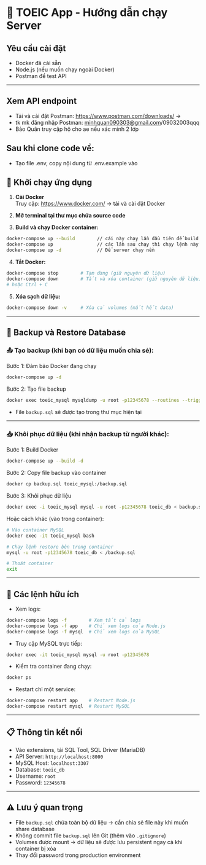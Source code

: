 
# 🚀 TOEIC App - Hướng dẫn chạy Server

## Yêu cầu cài đặt
- Docker đã cài sẵn  
- Node.js (nếu muốn chạy ngoài Docker)  
- Postman để test API  

---

## Xem API endpoint
- Tải và cài đặt Postman: https://www.postman.com/downloads/ ->
- tk mk đăng nhập Postman: minhquan090303@gmail.com/09032003qqq
- Bảo Quân truy cập hộ cho ae nếu xác minh 2 lớp


## Sau khi clone code về:
- Tạo file .env, copy nội dung từ .env.example vào 

## 🐳 Khởi chạy ứng dụng

1. **Cài Docker**  
   Truy cập: https://www.docker.com/ → tải và cài đặt Docker

2. **Mở terminal tại thư mục chứa source code**

3. **Build và chạy Docker container:**
```bash
docker-compose up --build        // cái này chạy lần đầu tiên để build server
docker-compose up                // các lần sau chạy thì chạy lệnh này hoặc dùng lệnh docker-compose up -d
docker-compose up -d             // Để server chạy nền 
```
4. **Tắt Docker:**
```bash
docker-compose stop        # Tạm dừng (giữ nguyên dữ liệu)
docker-compose down        # Tắt và xóa container (giữ nguyên dữ liệu)
# hoặc Ctrl + C
```

5. **Xóa sạch dữ liệu:**
```bash
docker-compose down -v     # Xóa cả volumes (mất hết data)
```
---

## 💾 Backup và Restore Database

### 📤 Tạo backup (khi bạn có dữ liệu muốn chia sẻ):

Bước 1: Đảm bảo Docker đang chạy
```bash
docker-compose up -d
```

Bước 2: Tạo file backup
```bash
docker exec toeic_mysql mysqldump -u root -p12345678 --routines --triggers toeic_db > backup.sql
```
- File `backup.sql` sẽ được tạo trong thư mục hiện tại

---

### 📥 Khôi phục dữ liệu (khi nhận backup từ người khác):

Bước 1: Build Docker
```bash
docker-compose up --build -d
```
Bước 2: Copy file backup vào container
```bash
docker cp backup.sql toeic_mysql:/backup.sql
```

Bước 3: Khôi phục dữ liệu
```bash
docker exec -i toeic_mysql mysql -u root -p12345678 toeic_db < backup.sql
```

Hoặc cách khác (vào trong container):
```bash
# Vào container MySQL
docker exec -it toeic_mysql bash

# Chạy lệnh restore bên trong container
mysql -u root -p12345678 toeic_db < /backup.sql

# Thoát container
exit
```

---

## 🔧 Các lệnh hữu ích

- Xem logs:
```bash
docker-compose logs -f        # Xem tất cả logs
docker-compose logs -f app    # Chỉ xem logs của Node.js
docker-compose logs -f mysql  # Chỉ xem logs của MySQL
```

- Truy cập MySQL trực tiếp:
```bash
docker exec -it toeic_mysql mysql -u root -p12345678
```

- Kiểm tra container đang chạy:
```bash
docker ps
```

- Restart chỉ một service:
```bash
docker-compose restart app    # Restart Node.js
docker-compose restart mysql  # Restart MySQL
```

---

## 📋 Thông tin kết nối
- Vào extensions, tải SQL Tool, SQL Driver (MariaDB)
- API Server: `http://localhost:8000`  
- MySQL Host: `localhost:3307`  
- Database: `toeic_db`  
- Username: `root`  
- Password: `12345678`

---

## ⚠️ Lưu ý quan trọng

- File `backup.sql` chứa toàn bộ dữ liệu → cần chia sẻ file này khi muốn share database  
- Không commit file `backup.sql` lên Git (thêm vào `.gitignore`)  
- Volumes được mount → dữ liệu sẽ được lưu persistent ngay cả khi container bị xóa  
- Thay đổi password trong production environment  
